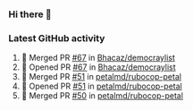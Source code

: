 ### Hi there 👋


### Latest GitHub activity
<!--START_SECTION:activity-->
1. 🎉 Merged PR [#67](https://github.com/Bhacaz/democraylist/pull/67) in [Bhacaz/democraylist](https://github.com/Bhacaz/democraylist)
2. 💪 Opened PR [#67](https://github.com/Bhacaz/democraylist/pull/67) in [Bhacaz/democraylist](https://github.com/Bhacaz/democraylist)
3. 🎉 Merged PR [#51](https://github.com/petalmd/rubocop-petal/pull/51) in [petalmd/rubocop-petal](https://github.com/petalmd/rubocop-petal)
4. 💪 Opened PR [#51](https://github.com/petalmd/rubocop-petal/pull/51) in [petalmd/rubocop-petal](https://github.com/petalmd/rubocop-petal)
5. 🎉 Merged PR [#50](https://github.com/petalmd/rubocop-petal/pull/50) in [petalmd/rubocop-petal](https://github.com/petalmd/rubocop-petal)
<!--END_SECTION:activity-->

<!--
**Bhacaz/bhacaz** is a ✨ _special_ ✨ repository because its `README.md` (this file) appears on your GitHub profile.

Here are some ideas to get you started:

- 🔭 I’m currently working on ...
- 🌱 I’m currently learning ...
- 👯 I’m looking to collaborate on ...
- 🤔 I’m looking for help with ...
- 💬 Ask me about ...
- 📫 How to reach me: ...
- 😄 Pronouns: ...
- ⚡ Fun fact: ...
-->
